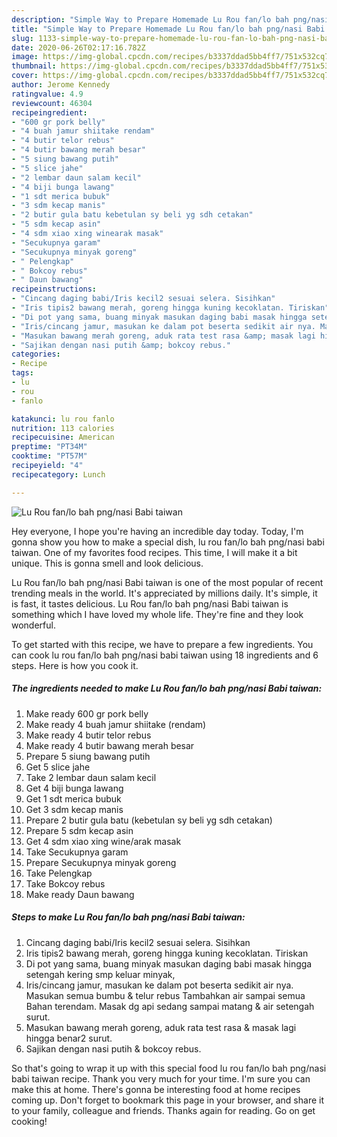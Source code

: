 ```yaml
---
description: "Simple Way to Prepare Homemade Lu Rou fan/lo bah png/nasi Babi taiwan"
title: "Simple Way to Prepare Homemade Lu Rou fan/lo bah png/nasi Babi taiwan"
slug: 1133-simple-way-to-prepare-homemade-lu-rou-fan-lo-bah-png-nasi-babi-taiwan
date: 2020-06-26T02:17:16.782Z
image: https://img-global.cpcdn.com/recipes/b3337ddad5bb4ff7/751x532cq70/lu-rou-fanlo-bah-pngnasi-babi-taiwan-foto-resep-utama.jpg
thumbnail: https://img-global.cpcdn.com/recipes/b3337ddad5bb4ff7/751x532cq70/lu-rou-fanlo-bah-pngnasi-babi-taiwan-foto-resep-utama.jpg
cover: https://img-global.cpcdn.com/recipes/b3337ddad5bb4ff7/751x532cq70/lu-rou-fanlo-bah-pngnasi-babi-taiwan-foto-resep-utama.jpg
author: Jerome Kennedy
ratingvalue: 4.9
reviewcount: 46304
recipeingredient:
- "600 gr pork belly"
- "4 buah jamur shiitake rendam"
- "4 butir telor rebus"
- "4 butir bawang merah besar"
- "5 siung bawang putih"
- "5 slice jahe"
- "2 lembar daun salam kecil"
- "4 biji bunga lawang"
- "1 sdt merica bubuk"
- "3 sdm kecap manis"
- "2 butir gula batu kebetulan sy beli yg sdh cetakan"
- "5 sdm kecap asin"
- "4 sdm xiao xing winearak masak"
- "Secukupnya garam"
- "Secukupnya minyak goreng"
- " Pelengkap"
- " Bokcoy rebus"
- " Daun bawang"
recipeinstructions:
- "Cincang daging babi/Iris kecil2 sesuai selera. Sisihkan"
- "Iris tipis2 bawang merah, goreng hingga kuning kecoklatan. Tiriskan"
- "Di pot yang sama, buang minyak masukan daging babi masak hingga setengah kering smp keluar minyak,"
- "Iris/cincang jamur, masukan ke dalam pot beserta sedikit air nya. Masukan semua bumbu &amp; telur rebus Tambahkan air sampai semua Bahan terendam. Masak dg api sedang sampai matang &amp; air setengah surut."
- "Masukan bawang merah goreng, aduk rata test rasa &amp; masak lagi hingga benar2 surut."
- "Sajikan dengan nasi putih &amp; bokcoy rebus."
categories:
- Recipe
tags:
- lu
- rou
- fanlo

katakunci: lu rou fanlo 
nutrition: 113 calories
recipecuisine: American
preptime: "PT34M"
cooktime: "PT57M"
recipeyield: "4"
recipecategory: Lunch

---
```



![Lu Rou fan/lo bah png/nasi Babi taiwan](https://img-global.cpcdn.com/recipes/b3337ddad5bb4ff7/751x532cq70/lu-rou-fanlo-bah-pngnasi-babi-taiwan-foto-resep-utama.jpg)

Hey everyone, I hope you're having an incredible day today. Today, I'm gonna show you how to make a special dish, lu rou fan/lo bah png/nasi babi taiwan. One of my favorites food recipes. This time, I will make it a bit unique. This is gonna smell and look delicious.

Lu Rou fan/lo bah png/nasi Babi taiwan is one of the most popular of recent trending meals in the world. It's appreciated by millions daily. It's simple, it is fast, it tastes delicious. Lu Rou fan/lo bah png/nasi Babi taiwan is something which I have loved my whole life. They're fine and they look wonderful.




To get started with this recipe, we have to prepare a few ingredients. You can cook lu rou fan/lo bah png/nasi babi taiwan using 18 ingredients and 6 steps. Here is how you cook it.

<!--inarticleads1-->

##### The ingredients needed to make Lu Rou fan/lo bah png/nasi Babi taiwan:

1. Make ready 600 gr pork belly
1. Make ready 4 buah jamur shiitake (rendam)
1. Make ready 4 butir telor rebus
1. Make ready 4 butir bawang merah besar
1. Prepare 5 siung bawang putih
1. Get 5 slice jahe
1. Take 2 lembar daun salam kecil
1. Get 4 biji bunga lawang
1. Get 1 sdt merica bubuk
1. Get 3 sdm kecap manis
1. Prepare 2 butir gula batu (kebetulan sy beli yg sdh cetakan)
1. Prepare 5 sdm kecap asin
1. Get 4 sdm xiao xing wine/arak masak
1. Take Secukupnya garam
1. Prepare Secukupnya minyak goreng
1. Take  Pelengkap
1. Take  Bokcoy rebus
1. Make ready  Daun bawang




<!--inarticleads2-->

##### Steps to make Lu Rou fan/lo bah png/nasi Babi taiwan:

1. Cincang daging babi/Iris kecil2 sesuai selera. Sisihkan
1. Iris tipis2 bawang merah, goreng hingga kuning kecoklatan. Tiriskan
1. Di pot yang sama, buang minyak masukan daging babi masak hingga setengah kering smp keluar minyak,
1. Iris/cincang jamur, masukan ke dalam pot beserta sedikit air nya. Masukan semua bumbu &amp; telur rebus Tambahkan air sampai semua Bahan terendam. Masak dg api sedang sampai matang &amp; air setengah surut.
1. Masukan bawang merah goreng, aduk rata test rasa &amp; masak lagi hingga benar2 surut.
1. Sajikan dengan nasi putih &amp; bokcoy rebus.




So that's going to wrap it up with this special food lu rou fan/lo bah png/nasi babi taiwan recipe. Thank you very much for your time. I'm sure you can make this at home. There's gonna be interesting food at home recipes coming up. Don't forget to bookmark this page in your browser, and share it to your family, colleague and friends. Thanks again for reading. Go on get cooking!
